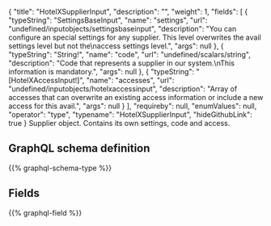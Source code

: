 {
  "title": "HotelXSupplierInput",
  "description": "",
  "weight": 1,
  "fields": [
    {
      "typeString": "SettingsBaseInput",
      "name": "settings",
      "url": "undefined/inputobjects/settingsbaseinput",
      "description": "You can configure an special settings for any supplier. This level overwrites the avail settings level but not the\naccess settings level.",
      "args": null
    },
    {
      "typeString": "String!",
      "name": "code",
      "url": "undefined/scalars/string",
      "description": "Code that represents a supplier in our system.\nThis information is mandatory.",
      "args": null
    },
    {
      "typeString": "[HotelXAccessInput!]",
      "name": "accesses",
      "url": "undefined/inputobjects/hotelxaccessinput",
      "description": "Array of accesses that can overwrite an existing access information or include a new access for this avail.",
      "args": null
    }
  ],
  "requireby": null,
  "enumValues": null,
  "operator": "type",
  "typename": "HotelXSupplierInput",
  "hideGithubLink": true
}
Supplier object. Contains its own settings, code and access.
## GraphQL schema definition

{{% graphql-schema-type %}}

## Fields

{{% graphql-field %}}
